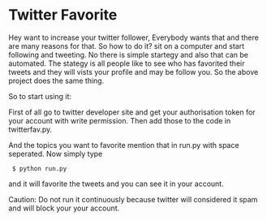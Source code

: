 Twitter Favorite
================


Hey want to increase your twitter follower, Everybody wants that and there are many reasons for that.
So how to do it? sit on a computer and start following and tweeting. No there is simple startegy and also 
that can be automated. The stategy is all people like to see who has favorited their tweets and they will vists your
profile and may be follow you. So the above project does the same thing.

So to start using it:

First of all go to twitter developer site and get your authorisation token for your account with write permission.
Then add those to the code in twitterfav.py.

And the topics you want to favorite mention that in run.py with space seperated. Now simply type <br/>

<code> $ python run.py </code>

and it will favorite the tweets and you can see it in your account.

Caution: Do not run it continuously because twitter will considered it spam and will block your your account.
